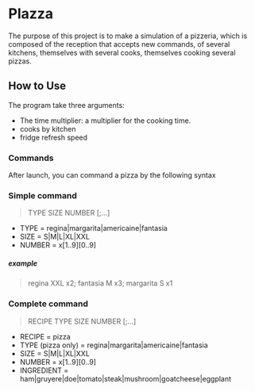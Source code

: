 # Plazza

The purpose of this project is to make  a simulation of a pizzeria, which is composed of the reception that accepts new commands, of several kitchens, themselves
with several cooks, themselves cooking several pizzas.

## How to Use

The program take three arguments:

- The time multiplier: a multiplier for the cooking time.
- cooks by kitchen
- fridge refresh speed

### Commands

After launch, you can command a pizza by the following syntax

### Simple command

> TYPE SIZE NUMBER [;...]

- TYPE = regina|margarita|americaine|fantasia
- SIZE = S|M|L|XL|XXL
- NUMBER = x[1..9][0..9]

##### example

> regina XXL x2; fantasia M x3; margarita S x1

### Complete command

> RECIPE TYPE SIZE NUMBER [;...]

- RECIPE = pizza
- TYPE (pizza only) = regina|margarita|americaine|fantasia
- SIZE = S|M|L|XL|XXL
- NUMBER = x[1..9][0..9]
- INGREDIENT = ham|gruyere|doe|tomato|steak|mushroom|goatcheese|eggplant